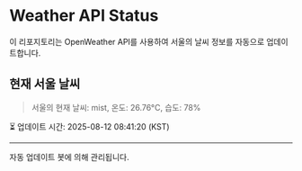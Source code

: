 
# Weather API Status

이 리포지토리는 OpenWeather API를 사용하여 서울의 날씨 정보를 자동으로 업데이트합니다.

## 현재 서울 날씨
> 서울의 현재 날씨: mist, 온도: 26.76°C, 습도: 78%

⏳ 업데이트 시간: 2025-08-12 08:41:20 (KST)

---
자동 업데이트 봇에 의해 관리됩니다.
